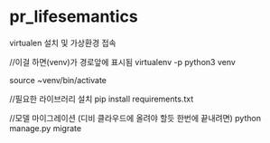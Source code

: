 # pr_lifesemantics


virtualen 설치 및 가상환경 접속

//이걸 하면(venv)가 경로앞에 표시됨
virtualenv -p python3 venv

source ~venv/bin/activate

//필요한 라이브러리 설치
pip install requirements.txt

//모델 마이그레이션 (디비 클라우드에 올려야 할듯 한번에 끝내려면)
python manage.py migrate

